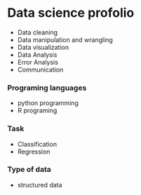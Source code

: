 # Data science profolio 
- Data cleaning
- Data manipulation and wrangling 
- Data visualization 
- Data Analysis 
- Error Analysis 
- Communication 

### Programing languages 
- python programming 
- R programing 
### Task 
- Classification 
- Regression 
### Type of data 
- structured data 


